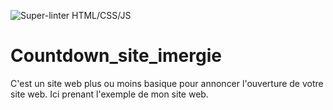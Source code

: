 ![Super-linter HTML/CSS/JS](https://github.com/YTBeater/Countdown_site_imergie/workflows/super_linter_hcjs/badge.svg)
# Countdown_site_imergie
C'est un site web plus ou moins basique pour annoncer l'ouverture de votre site web. Ici prenant l'exemple de mon site web.
